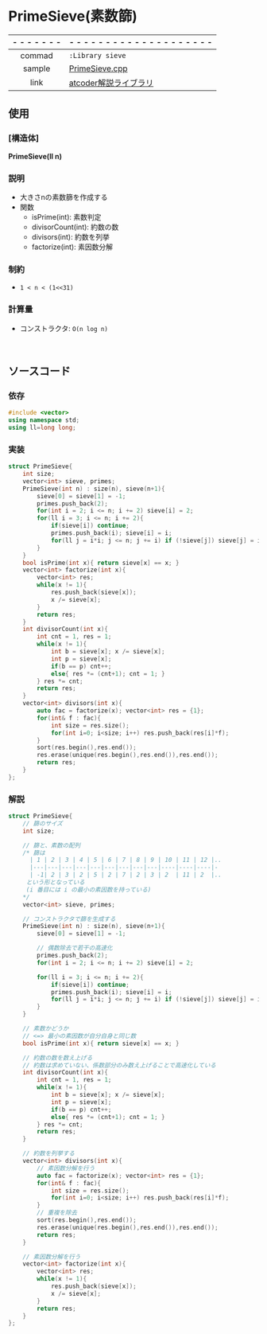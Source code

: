 # PrimeSieve(素数篩)

| - - - - - - - | - - - - - - - - - - - - - - - - - - - -                                                |
| :----:        | :------                                                                                |
| commad        | `:Library sieve`                                                                       |
| sample        | [PrimeSieve.cpp](/sample/PrimeSieve.cpp)                                               |
| link          | [atcoder解説ライブラリ](https://github.com/atcoder/live_library/blob/master/prime.cpp) |

## 使用

### **[構造体]**
**PrimeSieve(ll n)**
### 説明
- 大きさnの素数篩を作成する
- 関数
    - isPrime(int): 素数判定
    - divisorCount(int): 約数の数
    - divisors(int): 約数を列挙
    - factorize(int): 素因数分解
### 制約
- `1 < n < (1<<31)`
### 計算量
- コンストラクタ: `O(n log n)`


<br>


## ソースコード

### 依存
```cpp
#include <vector>
using namespace std;
using ll=long long;
```

### 実装
```cpp
struct PrimeSieve{
    int size;
    vector<int> sieve, primes;
    PrimeSieve(int n) : size(n), sieve(n+1){
        sieve[0] = sieve[1] = -1;
        primes.push_back(2);
        for(int i = 2; i <= n; i += 2) sieve[i] = 2;
        for(ll i = 3; i <= n; i += 2){
            if(sieve[i]) continue;
            primes.push_back(i); sieve[i] = i;
            for(ll j = i*i; j <= n; j += i) if (!sieve[j]) sieve[j] = i;
      	}
    }
    bool isPrime(int x){ return sieve[x] == x; }
    vector<int> factorize(int x){
    	vector<int> res;
        while(x != 1){
            res.push_back(sieve[x]);
            x /= sieve[x];
        }
        return res;
    }
    int divisorCount(int x){
    	int cnt = 1, res = 1;
    	while(x != 1){
    	    int b = sieve[x]; x /= sieve[x];
    	    int p = sieve[x];
    	    if(b == p) cnt++;
    	    else{ res *= (cnt+1); cnt = 1; }
        } res *= cnt;
    	return res;
    }
    vector<int> divisors(int x){
        auto fac = factorize(x); vector<int> res = {1};
        for(int& f : fac){
            int size = res.size();
            for(int i=0; i<size; i++) res.push_back(res[i]*f);
        }
        sort(res.begin(),res.end());
        res.erase(unique(res.begin(),res.end()),res.end());
        return res;
    }
};
```

### 解説
```cpp
struct PrimeSieve{
    // 篩のサイズ
    int size;

    // 篩と、素数の配列
    /* 篩は
      | 1 | 2 | 3 | 4 | 5 | 6 | 7 | 8 | 9 | 10 | 11 | 12 |..
      |---|---|---|---|---|---|---|---|---|----|----|----|-
      | -1| 2 | 3 | 2 | 5 | 2 | 7 | 2 | 3 | 2  | 11 | 2  |..
     という形となっている
     (i 番目には i の最小の素因数を持っている)
    */
    vector<int> sieve, primes;

    // コンストラクタで篩を生成する
    PrimeSieve(int n) : size(n), sieve(n+1){
        sieve[0] = sieve[1] = -1;

        // 偶数除去で若干の高速化
        primes.push_back(2);
        for(int i = 2; i <= n; i += 2) sieve[i] = 2;

        for(ll i = 3; i <= n; i += 2){
            if(sieve[i]) continue;
            primes.push_back(i); sieve[i] = i;
            for(ll j = i*i; j <= n; j += i) if (!sieve[j]) sieve[j] = i;
      	}
    }

    // 素数かどうか
    // <=> 最小の素因数が自分自身と同じ数
    bool isPrime(int x){ return sieve[x] == x; }

    // 約数の数を数え上げる
    // 約数は求めていない、係数部分のみ数え上げることで高速化している
    int divisorCount(int x){
    	int cnt = 1, res = 1;
    	while(x != 1){
    	    int b = sieve[x]; x /= sieve[x];
    	    int p = sieve[x];
    	    if(b == p) cnt++;
    	    else{ res *= (cnt+1); cnt = 1; }
        } res *= cnt;
    	return res;
    }

    // 約数を列挙する
    vector<int> divisors(int x){
        // 素因数分解を行う
        auto fac = factorize(x); vector<int> res = {1};
        for(int& f : fac){
            int size = res.size();
            for(int i=0; i<size; i++) res.push_back(res[i]*f);
        }
        // 重複を除去
        sort(res.begin(),res.end());
        res.erase(unique(res.begin(),res.end()),res.end());
        return res;
    }

    // 素因数分解を行う
    vector<int> factorize(int x){
    	vector<int> res;
        while(x != 1){
            res.push_back(sieve[x]);
            x /= sieve[x];
        }
        return res;
    }
};
```

